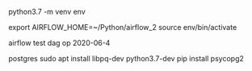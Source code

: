python3.7 -m venv env

export AIRFLOW_HOME=~/Python/airflow_2
source env/bin/activate

airflow test dag op 2020-06-4

postgres
sudo apt install libpq-dev python3.7-dev
pip install psycopg2
